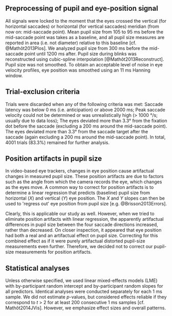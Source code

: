 ## Preprocessing of pupil and eye-position signal

All signals were locked to the moment that the eyes crossed the vertical (for horizontal saccades) or horizontal (for vertical saccades) meridian (from now on: mid-saccade point). Mean pupil size from 105 to 95 ms before the mid-saccade point was takes as a baseline, and all pupil size measures are reported in area (i.e. not diameter) relative to this baseline [cf. @Mathôt2013Plos]. We analyzed pupil size from 300 ms before the mid-saccade point until 1200 ms after. Pupil size during blinks was reconstructed using cubic-spline interpolation [@Mathôt2013Reconstruct]. Pupil size was not smoothed. To obtain an acceptable level of noise in eye velocity profiles, eye position was smoothed using an 11 ms Hanning window.

## Trial-exclusion criteria

Trials were discarded when any of the following criteria was met: Saccade latency was below 0 ms (i.e. anticipation) or above 2000 ms; Peak saccade velocity could not be determined or was unrealistically high (> 1000 °/s; usually due to data loss); The eyes deviated more than 3.3° from the fixation dot before the saccade (excluding a 200 ms around the mid-saccade point). The eyes deviated more than 3.3° from the saccade target after the saccade (again excluding a 200 ms around the mid-saccade point). In total, 4001 trials (83.3%) remained for further analysis.

## Position artifacts in pupil size

In video-based eye trackers, changes in eye position cause artifactual changes in measured pupil size. These position artifacts are due to factors such as the angle from which the camera records the eye, which changes as the eyes move. A common way to correct for position artifacts is to determine a linear regression that predicts (baseline) pupil size from horizontal (*X*) and vertical (*Y*) eye position. The *X* and *Y* slopes can then be used to 'regress out' eye position from pupil size [e.g. @Brisson2013Errors].

Clearly, this is applicable our study as well. However, when we tried to eliminate position artifacts with linear regression, the apparently artifactual differences in pupil size between the four saccade directions increased, rather than decreased. On closer inspection, it appeared that eye position had both a real and an artifactual effect on pupil size. Correcting for this combined effect as if it were purely artifactual distorted pupil-size measurements even further. Therefore, we decided not to correct our pupil-size measurements for position artifacts.

## Statistical analyses

Unless otherwise specified, we used linear mixed-effects models (LME) with by-participant random intercept and by-participant random slopes for all predictors. Identical analyses were conducted separately for each 1 ms sample. We did not estimate *p*-values, but considered effects reliable if they correspond to *t* > 2 for at least 200 consecutive 1 ms samples [cf. Mathôt2014JVis]. However, we emphasize effect sizes and overall patterns.
